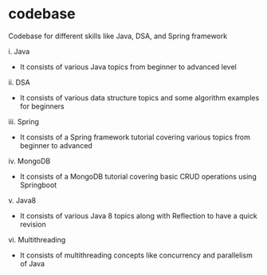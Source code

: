 # codebase
Codebase for different skills like Java, DSA, and Spring framework

i. Java
- It consists of various Java topics from beginner to advanced level

ii. DSA
- It consists of various data structure topics and some algorithm examples for beginners

iii. Spring
- It consists of a Spring framework tutorial covering various topics from beginner to advanced

iv. MongoDB
- It consists of a MongoDB tutorial covering basic CRUD operations using Springboot

v. Java8
- It consists of various Java 8 topics along with Reflection to have a quick revision

vi. Multithreading
- It consists of multithreading concepts like concurrency and parallelism of Java
